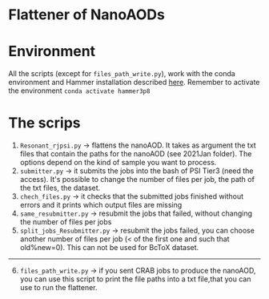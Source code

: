 # Flattener of NanoAODs

# Environment
All the scripts (except for `files_path_write.py`), work with the conda environment and Hammer installation described [here](https://github.com/friti/RJpsiTools/tree/main/hammer).
Remember to activate the environment
`conda activate hammer3p8`

# The scrips
1. `Resonant_rjpsi.py` -> flattens the nanoAOD. It takes as argument the txt files that contain the paths for the nanoAOD (see 2021Jan folder). The options depend on the kind of sample you want to process. 
2. `submitter.py` -> it submits the jobs into the bash of PSI Tier3 (need the access). It's possible to change the number of files per job, the path of the txt files, the dataset.
3. `chech_files.py` -> it checks that the submitted jobs finished without errors and it prints which output files are missing
4. `same_resubmitter.py` -> resubmit the jobs that failed, without changing the number of files per jobs
5. `split_jobs_Resubmitter.py` -> resubmit the jobs failed, you can choose another number of files per job (< of the first one and such that old%new=0). This can not be used for BcToX dataset.
***
6. `files_path_write.py` -> if you sent CRAB jobs to produce the nanoAOD, you can use this script to print the file paths into a txt file,that you can use to run the flattener.


